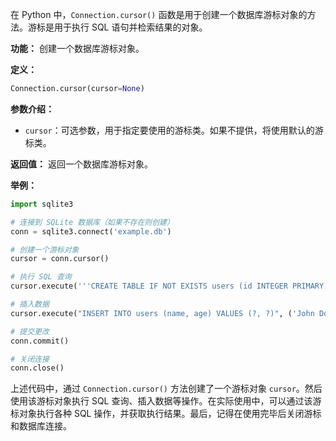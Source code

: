 在 Python 中，`Connection.cursor()` 函数是用于创建一个数据库游标对象的方法。游标是用于执行 SQL 语句并检索结果的对象。

**功能：** 创建一个数据库游标对象。

**定义：**
```python
Connection.cursor(cursor=None)
```

**参数介绍：**
- `cursor`：可选参数，用于指定要使用的游标类。如果不提供，将使用默认的游标类。

**返回值：**
返回一个数据库游标对象。

**举例：**
```python
import sqlite3

# 连接到 SQLite 数据库（如果不存在则创建）
conn = sqlite3.connect('example.db')

# 创建一个游标对象
cursor = conn.cursor()

# 执行 SQL 查询
cursor.execute('''CREATE TABLE IF NOT EXISTS users (id INTEGER PRIMARY KEY, name TEXT, age INTEGER)''')

# 插入数据
cursor.execute("INSERT INTO users (name, age) VALUES (?, ?)", ('John Doe', 25))

# 提交更改
conn.commit()

# 关闭连接
conn.close()
```

上述代码中，通过 `Connection.cursor()` 方法创建了一个游标对象 `cursor`。然后使用该游标对象执行 SQL 查询、插入数据等操作。在实际使用中，可以通过该游标对象执行各种 SQL 操作，并获取执行结果。最后，记得在使用完毕后关闭游标和数据库连接。
